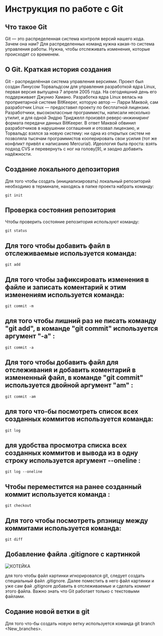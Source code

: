 # **Инструкция по работе с Git**
## Что такое Git
Git — это распределенная система контроля версий нашего кода. Зачем она нам? Для распределенных команд нужна какая-то система управления работы. Нужна, чтобы отслеживать изменения, которые происходят со временем. 

## О Git. Краткая история создания

Git - распределённая система управления версиями. Проект был создан Линусом Торвальдсом для управления разработкой ядра Linux, первая версия выпущена 7 апреля 2005 года. На сегодняшний день его поддерживает Джунио Хамано.
Разработка ядра Linux велась на проприетарной системе BitKeeper, которую автор — Ларри Маквой, сам разработчик Linux — предоставил проекту по бесплатной лицензии. Разработчики, высококлассные программисты, написали несколько утилит, и для одной Эндрю Триджелл произвёл реверс-инжиниринг формата передачи данных BitKeeper. В ответ Маквой обвинил разработчиков в нарушении соглашения и отозвал лицензию, и Торвальдс взялся за новую систему: ни одна из открытых систем не позволяла тысячам программистов кооперировать свои усилия (тот же конфликт привёл к написанию Mercurial). Идеология была проста: взять подход CVS и перевернуть с ног на голову[9], и заодно добавить надёжности.


## Создание локального депозитория

Для того чтобы создать (инициализировать) локальный репозиторий необходимо в терминале, находясь в папке проекта набрать команду:

    git init

## Проверка состояния репозитория

Чтобы проверить состояние репозитория используют команду:

    git status

## Для того чтобы добавить файл в отслеживаемые используется команда:

    git add

## Для того чтобы зафиксировать изменения в файле и записать коментарий к этим изменениям используется команда:

    git commit -m

## для того чтобы лишний раз не писать команду "git add", в команде "git commit" используется аргумент "-a" :

    git commit -a


## Для того чтобы добавить файл для отслеживания и добавить коментарий в измененный файл, в команде "git commit" используется двойной аргумент "am" :

    git commit -am

## для того что-бы посмотреть список всех созданных коммитов используется команда:

    git log

## для удобства просмотра списка всех созданных коммитов и вывода из в одну строку используется аргумент --oneline :

    git log --oneline

## Чтобы переместится на ранее созданный коммит используется команда :

    git checkout

## Для того чтобы посмотреть рпзницу между коммитами используется команда:

    git diff


## Добавление файла .gitignore с картинкой
![КОТЕЙКА](koteika.jpg)

для того чтобы файл картинки игнорировался git, следует создать специальный файл .gitignore. Далее поместить в него файл картинки и уже сам фай .gitignore добавить в отслеживаемые и сделать коммит этого файла.
Важно знать что Git работает только с текстовыми файлами.


## Содание новой ветки в git

Для того что-бы создать новую ветку используется команда 
git branch <New_branches>.